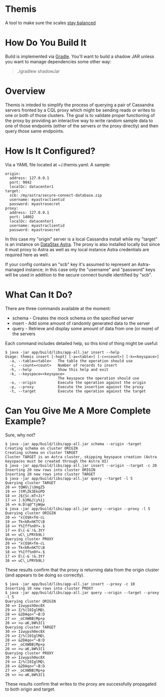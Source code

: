 # Themis
A tool to make sure the scales [stay balanced](https://en.wikipedia.org/wiki/Themis)

# How Do You Build It
Build is implemented via [Gradle](https://gradle.org/).  You'll want to build a shadow JAR unless you want to manage dependencies some other way:

> ./gradlew shadowJar

# Overview
Themis is inteded to simplify the process of querying a pair of Cassandra servers fronted by a CQL proxy which might be sending reads or writes to one or both of those clusters.  The goal is to validate proper functioning of the proxy by providing an interactive way to write random sample data to one of those endpoints (either of the servers or the proxy directly) and then query those same endpoints.

# How Is It Configured?
Via a YAML file located at ~/.themis.yaml.  A sample:

```
origin:
  address: 127.0.0.1
  port: 9042
  localDc: datacenter1
target:
  scb: /my/astra/secure-connect-database.zip
  username: myastraclientid
  password: myastrasecret
proxy:
  address: 127.0.0.1
  port: 14002
  localDc: datacenter1  
  username: myastraclientid
  password: myastrasecret
```

In this case my "origin" server is a local Cassandra install while my "target" is an instance on [DataStax Astra](https://astra.datastax.com/).  The proxy is also installed locally but since it must proxy to Astra as well as my local instance Astra credentials are required here as well.

If your config contains an "scb" key it's assumed to represent an Astra-managed instance; in this case only the "username" and "password" keys will be used in addition to the secure connect bundle identified by "scb".

# What Can It Do?
There are three commands available at the moment:

* schema - Creates the mock schema on the specified server
* insert - Add some amount of randomly generated data to the server
* query - Retrieve and display some amount of data from one (or more) of the servers

Each command includes detailed help, so this kind of thing might be useful:

```
$ java -jar app/build/libs/app-all.jar insert --help
Usage: themis insert [-hopt] [-a=<table>] [-c=<count>] [-k=<keyspace>]
  -a, --table=<table>   The table the operation should use
  -c, --count=<count>   Number of records to insert
  -h, --help            Show this help and exit
  -k, --keyspace=<keyspace>
                        The keyspace the operation should use
  -o, --origin          Execute the operation against the origin
  -p, --proxy           Execute the insertion against the proxy
  -t, --target          Execute the operation against the target
```

# Can You Give Me A More Complete Example?
Sure, why not?

```
$ java -jar app/build/libs/app-all.jar schema --origin -target                                                                                                                               
Creating schema on cluster ORIGIN 
Creating schema on cluster TARGET
Cluster TARGET is an Astra cluster, skipping keyspace creation (Astra keyspaces must be created through the Astra UI) 
$ java -jar app/build/libs/app-all.jar insert --origin --target -c 20
Inserting 20 new rows into cluster ORIGIN
Inserting 20 new rows into cluster TARGET
$ java -jar app/build/libs/app-all.jar query --target -l 5
Querying cluster TARGET
20 => tQWG\|\OmgZ5
19 => ]tM\Zk3EkoPD
18 => J${Sc.mT<Ji*
17 => ].b}M&J(y%1j
16 => m.D)q@^tyWqw
$ java -jar app/build/libs/app-all.jar query --origin --proxy -l 5
Querying cluster ORIGIN
20 => "x{O$K<fm-cL
19 => Tk<kR=hKTC\B
18 => Y%Iff%n0Y=.$
17 => E\{-&`!&.3tY
16 => uC\_LPRYb9L)
Querying cluster PROXY
20 => "x{O$K<fm-cL
19 => Tk<kR=hKTC\B
18 => Y%Iff%n0Y=.$
17 => E\{-&`!&.3tY
16 => uC\_LPRYb9L)
```

These results confirm that the proxy is returning data from the origin cluster (and appears to be doing so correctly).

```
$ java -jar app/build/libs/app-all.jar insert --proxy -c 10
Inserting 10 new rows into cluster PROXY
$ java -jar app/build/libs/app-all.jar query --origin --target --proxy -l 5
Querying cluster ORIGIN
30 => Izwypsh0ec8X
29 => Z/%(I0IglMQ\
28 => &2DAqo<"~B:D
27 => _oCXWBB|Mp+p
26 => >u-aK,bW%3[1
Querying cluster TARGET
30 => Izwypsh0ec8X
29 => Z/%(I0IglMQ\
28 => &2DAqo<"~B:D
27 => _oCXWBB|Mp+p
26 => >u-aK,bW%3[1
Querying cluster PROXY
30 => Izwypsh0ec8X
29 => Z/%(I0IglMQ\
28 => &2DAqo<"~B:D
27 => _oCXWBB|Mp+p
26 => >u-aK,bW%3[1
```

These results confirm that writes to the proxy are successfully propagated to both origin and target.

